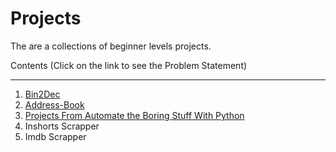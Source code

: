 # Projects
The are a collections of beginner levels projects.

Contents (Click on the link to see the Problem Statement)
___
1. [Bin2Dec](https://github.com/florinpop17/app-ideas/blob/master/Projects/1-Beginner/Bin2Dec-App.md "Bin2Dec")
1. [Address-Book](https://github.com/swarupsarangi113/py-projects/blob/master/Address-Book/README.md "Problem Desription for Address-Book")
1. [Projects From Automate the Boring Stuff With Python](https://github.com/swarupsarangi113/py-projects/tree/master/Projects%20from%20Automate%20the%20Boring%20Stuff)
1. Inshorts Scrapper
1. Imdb Scrapper